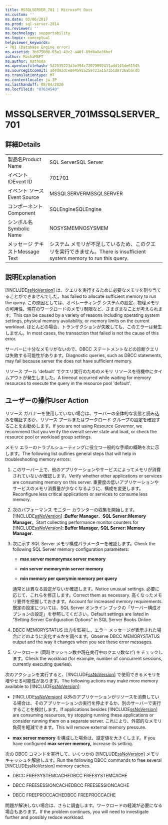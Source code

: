 ```yaml
---
title: MSSQLSERVER_701 | Microsoft Docs
ms.custom: ''
ms.date: 03/06/2017
ms.prod: sql-server-2014
ms.reviewer: ''
ms.technology: supportability
ms.topic: conceptual
helpviewer_keywords:
- 701 (Database Engine error)
ms.assetid: 3b975000-63a1-43c2-a40f-89d0a8a36bef
author: MashaMSFT
ms.author: mathoma
ms.openlocfilehash: 542535223d3e394c72079092411add143de61545
ms.sourcegitcommit: ad4d92dce894592a259721a1571b1d8736abacdb
ms.translationtype: MT
ms.contentlocale: ja-JP
ms.lasthandoff: 08/04/2020
ms.locfileid: "87634540"
---
```

# <a name="mssqlserver_701"></a><span data-ttu-id="be70a-102">MSSQLSERVER_701</span><span class="sxs-lookup"><span data-stu-id="be70a-102">MSSQLSERVER_701</span></span>
    
## <a name="details"></a><span data-ttu-id="be70a-103">詳細</span><span class="sxs-lookup"><span data-stu-id="be70a-103">Details</span></span>  
  
|||  
|-|-|  
|<span data-ttu-id="be70a-104">製品名</span><span class="sxs-lookup"><span data-stu-id="be70a-104">Product Name</span></span>|<span data-ttu-id="be70a-105">SQL Server</span><span class="sxs-lookup"><span data-stu-id="be70a-105">SQL Server</span></span>|  
|<span data-ttu-id="be70a-106">イベント ID</span><span class="sxs-lookup"><span data-stu-id="be70a-106">Event ID</span></span>|<span data-ttu-id="be70a-107">701</span><span class="sxs-lookup"><span data-stu-id="be70a-107">701</span></span>|  
|<span data-ttu-id="be70a-108">イベント ソース</span><span class="sxs-lookup"><span data-stu-id="be70a-108">Event Source</span></span>|<span data-ttu-id="be70a-109">MSSQLSERVER</span><span class="sxs-lookup"><span data-stu-id="be70a-109">MSSQLSERVER</span></span>|  
|<span data-ttu-id="be70a-110">コンポーネント</span><span class="sxs-lookup"><span data-stu-id="be70a-110">Component</span></span>|<span data-ttu-id="be70a-111">SQLEngine</span><span class="sxs-lookup"><span data-stu-id="be70a-111">SQLEngine</span></span>|  
|<span data-ttu-id="be70a-112">シンボル名</span><span class="sxs-lookup"><span data-stu-id="be70a-112">Symbolic Name</span></span>|<span data-ttu-id="be70a-113">NOSYSMEM</span><span class="sxs-lookup"><span data-stu-id="be70a-113">NOSYSMEM</span></span>|  
|<span data-ttu-id="be70a-114">メッセージ テキスト</span><span class="sxs-lookup"><span data-stu-id="be70a-114">Message Text</span></span>|<span data-ttu-id="be70a-115">システム メモリが不足しているため、このクエリを実行できません。</span><span class="sxs-lookup"><span data-stu-id="be70a-115">There is insufficient system memory to run this query.</span></span>|  
  
## <a name="explanation"></a><span data-ttu-id="be70a-116">説明</span><span class="sxs-lookup"><span data-stu-id="be70a-116">Explanation</span></span>  
 [!INCLUDE[ssNoVersion](../../includes/ssnoversion-md.md)] <span data-ttu-id="be70a-117">は、クエリを実行するために必要なメモリを割り当てることができませんでした。</span><span class="sxs-lookup"><span data-stu-id="be70a-117">has failed to allocate sufficient memory to run the query.</span></span> <span data-ttu-id="be70a-118">この原因としては、オペレーティング システムの設定、物理メモリの可用性、現在のワークロードのメモリ制限など、さまざまなことが考えられます。</span><span class="sxs-lookup"><span data-stu-id="be70a-118">This can be caused by a variety of reasons including operating system settings, physical memory availability, or memory limits on the current workload.</span></span> <span data-ttu-id="be70a-119">ほとんどの場合、トランザクションが失敗しても、このエラーは発生しません。</span><span class="sxs-lookup"><span data-stu-id="be70a-119">In most cases, the transaction that failed is not the cause of this error.</span></span>  
  
 <span data-ttu-id="be70a-120">サーバーに十分なメモリがないので、DBCC ステートメントなどの診断クエリは失敗する可能性があります。</span><span class="sxs-lookup"><span data-stu-id="be70a-120">Diagnostic queries, such as DBCC statements, may fail because server the does not have sufficient memory.</span></span>  
  
 <span data-ttu-id="be70a-121">リソース プール 'default' でクエリ実行のためのメモリ リソースを待機中にタイムアウトが発生しました。</span><span class="sxs-lookup"><span data-stu-id="be70a-121">A timeout occurred while waiting for memory resources to execute the query in the resource pool 'default'.</span></span>  
  
## <a name="user-action"></a><span data-ttu-id="be70a-122">ユーザーの操作</span><span class="sxs-lookup"><span data-stu-id="be70a-122">User Action</span></span>  
 <span data-ttu-id="be70a-123">リソース ガバナーを使用していない場合は、サーバーの全体的な状態と読み込みを検証するか、リソース プールまたはワークロード グループの設定を確認することをお勧めします。</span><span class="sxs-lookup"><span data-stu-id="be70a-123">If you are not using Resource Governor, we recommend that you verify the overall server state and load, or check the resource pool or workload group settings.</span></span>  
  
 <span data-ttu-id="be70a-124">メモリ エラーのトラブルシューティングに役立つ一般的な手順の概略を次に示します。</span><span class="sxs-lookup"><span data-stu-id="be70a-124">The following list outlines general steps that will help in troubleshooting memory errors:</span></span>  
  
1.  <span data-ttu-id="be70a-125">このサーバー上で、他のアプリケーションやサービスによってメモリが消費されていないか確認します。</span><span class="sxs-lookup"><span data-stu-id="be70a-125">Verify whether other applications or services are consuming memory on this server.</span></span> <span data-ttu-id="be70a-126">重要度の低いアプリケーションやサービスのメモリ消費量が少なくなるように、構成を変更します。</span><span class="sxs-lookup"><span data-stu-id="be70a-126">Reconfigure less critical applications or services to consume less memory.</span></span>  
  
2.  <span data-ttu-id="be70a-127">次のパフォーマンス モニター カウンターの収集を開始します。[!INCLUDE[ssNoVersion](../../includes/ssnoversion-md.md)] **:Buffer Manager**、**SQL Server:Memory Manager**。</span><span class="sxs-lookup"><span data-stu-id="be70a-127">Start collecting performance monitor counters for [!INCLUDE[ssNoVersion](../../includes/ssnoversion-md.md)]**: Buffer Manager**, **SQL Server: Memory Manager**.</span></span>  
  
3.  <span data-ttu-id="be70a-128">次に示す SQL Server メモリ構成パラメーターを確認します。</span><span class="sxs-lookup"><span data-stu-id="be70a-128">Check the following SQL Server memory configuration parameters:</span></span>  
  
    -   <span data-ttu-id="be70a-129">**max server memory**</span><span class="sxs-lookup"><span data-stu-id="be70a-129">**max server memory**</span></span>  
  
    -   <span data-ttu-id="be70a-130">**min server memory**</span><span class="sxs-lookup"><span data-stu-id="be70a-130">**min server memory**</span></span>  
  
    -   <span data-ttu-id="be70a-131">**min memory per query**</span><span class="sxs-lookup"><span data-stu-id="be70a-131">**min memory per query**</span></span>  
  
     <span data-ttu-id="be70a-132">通常とは異なる設定がないか確認します。</span><span class="sxs-lookup"><span data-stu-id="be70a-132">Notice unusual settings.</span></span> <span data-ttu-id="be70a-133">必要に応じて、これらを修正します。</span><span class="sxs-lookup"><span data-stu-id="be70a-133">Correct them as necessary.</span></span> <span data-ttu-id="be70a-134">高くなったメモリ要件を把握しておきます。</span><span class="sxs-lookup"><span data-stu-id="be70a-134">Account for increased memory requirements.</span></span> <span data-ttu-id="be70a-135">既定の設定については、SQL Server オンライン ブックの「サーバー構成オプションの設定」を参照してください。</span><span class="sxs-lookup"><span data-stu-id="be70a-135">Default settings are listed in "Setting Server Configuration Options" in SQL Server Books Online.</span></span>  
  
4.  <span data-ttu-id="be70a-136">DBCC MEMORYSTATUS 出力を監視し、エラー メッセージが表示された場合にどのように変化するかを調べます。</span><span class="sxs-lookup"><span data-stu-id="be70a-136">Observe DBCC MEMORYSTATUS output and the way it changes when you see these error messages.</span></span>  
  
5.  <span data-ttu-id="be70a-137">ワークロード (同時セッション数や現在実行中のクエリ数など) をチェックします。</span><span class="sxs-lookup"><span data-stu-id="be70a-137">Check the workload (for example, number of concurrent sessions, currently executing queries).</span></span>  
  
 <span data-ttu-id="be70a-138">次のアクションを実行すると、[!INCLUDE[ssNoVersion](../../includes/ssnoversion-md.md)] で使用できるメモリを増やせる可能性があります。</span><span class="sxs-lookup"><span data-stu-id="be70a-138">The following actions may make more memory available to [!INCLUDE[ssNoVersion](../../includes/ssnoversion-md.md)]:</span></span>  
  
-   <span data-ttu-id="be70a-139">[!INCLUDE[ssNoVersion](../../includes/ssnoversion-md.md)] 以外のアプリケーションがリソースを消費している場合は、そのアプリケーションの実行を停止するか、別のサーバーで実行することを検討します。</span><span class="sxs-lookup"><span data-stu-id="be70a-139">If applications besides [!INCLUDE[ssNoVersion](../../includes/ssnoversion-md.md)] are consuming resources, try stopping running these applications or consider running them on a separate server.</span></span> <span data-ttu-id="be70a-140">これにより、外部的なメモリ負荷を軽減できます。</span><span class="sxs-lookup"><span data-stu-id="be70a-140">This will remove external memory pressure.</span></span>  
  
-   <span data-ttu-id="be70a-141">**max server memory** を構成した場合は、設定値を大きくします。</span><span class="sxs-lookup"><span data-stu-id="be70a-141">If you have configured **max server memory,** increase its setting.</span></span>  
  
 <span data-ttu-id="be70a-142">次の DBCC コマンドを実行して、いくつかの [!INCLUDE[ssNoVersion](../../includes/ssnoversion-md.md)] メモリ キャッシュを解放します。</span><span class="sxs-lookup"><span data-stu-id="be70a-142">Run the following DBCC commands to free several [!INCLUDE[ssNoVersion](../../includes/ssnoversion-md.md)] memory caches.</span></span>  
  
-   <span data-ttu-id="be70a-143">DBCC FREESYSTEMCACHE</span><span class="sxs-lookup"><span data-stu-id="be70a-143">DBCC FREESYSTEMCACHE</span></span>  
  
-   <span data-ttu-id="be70a-144">DBCC FREESESSIONCACHE</span><span class="sxs-lookup"><span data-stu-id="be70a-144">DBCC FREESESSIONCACHE</span></span>  
  
-   <span data-ttu-id="be70a-145">DBCC FREEPROCCACHE</span><span class="sxs-lookup"><span data-stu-id="be70a-145">DBCC FREEPROCCACHE</span></span>  
  
 <span data-ttu-id="be70a-146">問題が解決しない場合は、さらに調査します。ワークロードの軽減が必要になる場合もあります。</span><span class="sxs-lookup"><span data-stu-id="be70a-146">If the problem continues, you will need to investigate further and possibly reduce workload.</span></span>  
  
  
